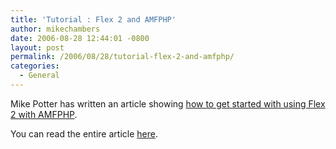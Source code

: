 ```yaml
---
title: 'Tutorial : Flex 2 and AMFPHP'
author: mikechambers
date: 2006-08-28 12:44:01 -0800
layout: post
permalink: /2006/08/28/tutorial-flex-2-and-amfphp/
categories:
  - General
---
```



Mike Potter has written an article showing [how to get started with using Flex 2 with AMFPHP][1].

You can read the entire article [here][1].

 [1]: http://www.adobe.com/devnet/flex/articles/flex2_amfphp.html